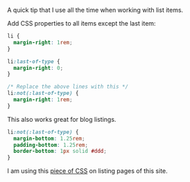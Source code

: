 A quick tip that I use all the time when working with list items.

Add CSS properties to all items except the last item:

```css
li {
  margin-right: 1rem;
}

li:last-of-type {
  margin-right: 0;
}

/* Replace the above lines with this */
li:not(:last-of-type) {
  margin-right: 1rem;
}
```

This also works great for blog listings.

```css
li:not(:last-of-type) {
  margin-bottom: 1.25rem;
  padding-bottom: 1.25rem;
  border-bottom: 1px solid #ddd;
}
```

I am using this [piece of CSS](https://github.com/alexcarpenter/alexcarpenter.me/blob/master/src/_includes/assets/app.css#L254-L258) on listing pages of this site.